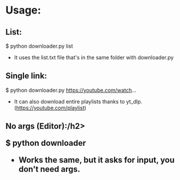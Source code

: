 <h1>Usage:</h1>

<h2>List:</h2>
$ python downloader.py list

 - It uses the list.txt file that's in the same folder with downloader.py
 
 <h2>Single link:</h2>

$ python downloader.py https://youtube.com/watch...

- It can also download entire playlists thanks to yt_dlp. (https://youtube.com/playlist)

 <h2>No args (Editor):/h2>

$ python downloader

- Works the same, but it asks for input, you don't need args.
